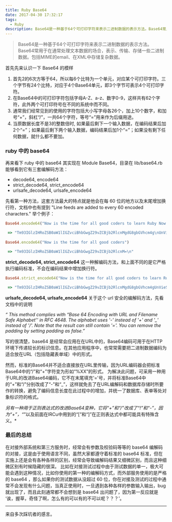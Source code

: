 ```yaml
---
title: Ruby Base64
date: 2017-04-30 17:32:17
tags:
  - Ruby
description: Base64是一种基于64个可打印字符来表示二进制数据的表示方法。Base64常用于在通常处理文本数据的场合，表示、传输、存储一些二进制数据。包括MIME的email、在XML中存储复杂数据。
---
```


> Base64是一种基于64个可打印字符来表示二进制数据的表示方法。Base64常用于在通常处理文本数据的场合，表示、传输、存储一些二进制数据。包括MIME的email、在XML中存储复杂数据。

首先先来认识一下 Base64 的模样
1. 首先2的6次方等于64，所以每6个比特为一个单元，对应某个可打印字符。三个字节有24个比特，对应于4个Base64单元，即3个字节可表示4个可打印字符。
2. 在Base64中的可打印字符包括字母A-Z、a-z、数字0-9，这样共有62个字符，此外两个可打印符号在不同的系统中而不同。
3. 通常我们经常见到的使用的字符包括大小写字母各26个，加上10个数字，和加号“+”，斜杠“/”，一共64个字符，等号“=”用来作为后缀用途。
4. 当原数据长度不是3的整数倍时, 如果最后剩下一个输入数据，在编码结果后加2个“=”；如果最后剩下两个输入数据，编码结果后加1个“=”；如果没有剩下任何数据，就什么都不要加。

### ruby 中的 base64
再来看下 ruby 中的 base64
其实现在 Module Base64，目录在 lib/base64.rb
能够看到它有三套编解码方法：

* decode64, encode64
* strict_decode64, strict_encode64
* urlsafe_decode64, urlsafe_encode64

先看第一种方法，这套方法最大的特点就是他会在每 60 位的地方以及末尾增加换行符，文档中也有提到 
"Line feeds are added to every 60 encoded characters."
举个例子：
```ruby
Base64.encode64("Now is the time for all good coders to learn Ruby Now is the time for all good coders to learn Ruby")

 => "Tm93IGlzIHRoZSB0aW1lIGZvciBhbGwgZ29vZCBjb2RlcnMgdG8gbGVhcm4g\nUnVieSBOb3cgaXMgdGhlIHRpbWUgZm9yIGFsbCBnb29kIGNvZGVycyB0byBs\nZWFybiBSdWJ5\n"
 
Base64.encode64("Now is the time for all good coders")

 => "Tm93IGlzIHRoZSB0aW1lIGZvciBhbGwgZ29vZCBjb2RlcnM=\n" 
```

**strict_decode64, strict_encode64**
这一种解编码方法，和上面不同的是它严格执行编码标准，不会在编码结果中增加换行符。

```ruby
Base64.strict_encode64("Now is the time for all good coders to learn Ruby Now is the time for all good coders to learn Ruby")

 => "Tm93IGlzIHRoZSB0aW1lIGZvciBhbGwgZ29vZCBjb2RlcnMgdG8gbGVhcm4gUnVieSBOb3cgaXMgdGhlIHRpbWUgZm9yIGFsbCBnb29kIGNvZGVycyB0byBsZWFybiBSdWJ5"
```

**urlsafe_decode64, urlsafe_encode64**
关于这个 url 安全的编解码方法，先看文档中的说明

*“ This method complies with “Base 64 Encoding with URL and Filename Safe Alphabet'' in RFC 4648. The alphabet uses '-' instead of '+' and '_' instead of '/'. Note that the result can still contain '='. You can remove the padding by setting padding as false.”*

写的很清楚，base64 是经常会应用在在URL中的，Base64编码可用于在HTTP环境下传递较长的标识信息。在其他应用程序中，也常常需要把二进制数据编码为适合放在URL（包括隐藏表单域）中的形式。

然而，标准的Base64并不适合直接放在URL里传输，因为URL编码器会把标准Base64中的“/”和“+”字符变为形如“%XX”的形式。
为解决此问题，可采用一种用于URL的改进Base64编码，它不在末尾填充'='号，并将标准Base64中的“+”和“/”分别改成了“-”和“_”，这样就免去了在URL编解码和数据库存储时所要作的转换，避免了编码信息长度在此过程中的增加，并统一了数据库、表单等处对象标识符的格式。

*另有一种用于正则表达式的改进Base64变种，它将“+”和“/”改成了“!”和“-”，因为“+”，“*”以及前面在IRCu中用到的“[”和“]”在正则表达式中都可能具有特殊含义。*

### 最后的总结
在对接外部系统和第三方服务时，经常会有参数及校验码等等的 base64 编解码的对接，这是由于使用语言不同，虽然大家都遵守着标准的 base64 标准，但在实施上还是会有各种各样的区别，经常会导致编解码结果又细微区别，而且这种细微区别有时候隐藏的很深。
比如在对接测试过程中由于测试数据的单一，极大可能会遇到这种情况，比如你使用的第一种的编解码方式，而外部服务使用的是严格的 base64 ，那么如果你的测试数据从没超过 60 位，你在对接及测试的过程中通常不会发现有什么问题，当真正使用时，一旦遇到各种各样的参数输入输出，bug 就出现了，而且此刻通常都不会想到是 base64 出问题了，因为第一反应就是 ‘诶，握草，奇怪了啊，怎么有的可以有的不可以呢？？？’。

---
来自多次踩坑者的感言。

